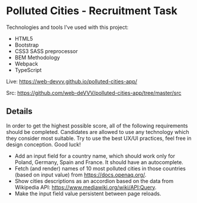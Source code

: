 # Polluted Cities - Recruitment Task

Technologies and tools I've used with this project:

  - HTML5
  - Bootstrap
  - CSS3 SASS preprocessor
  - BEM Methodology
  - Webpack
  - TypeScript

  Live: https://web-devvv.github.io/polluted-cities-app/

  Src: https://github.com/web-deVVV/polluted-cities-app/tree/master/src

## Details

In order to get the highest possible score, all of the following requirements should be completed. Candidates are allowed to use any technology which they consider most suitable. Try to use the best UX/UI practices, feel free in design conception. Good luck!

  - Add an input field for a country name, which should work only for Poland, Germany, Spain and France. It should have an autocomplete.
  - Fetch (and render) names of 10 most polluted cities in those countries (based on input value) from https://docs.openaq.org/.
  - Show cities descriptions as an accordion based on the data from Wikipedia API: https://www.mediawiki.org/wiki/API:Query.
  - Make the input field value persistent between page reloads.

